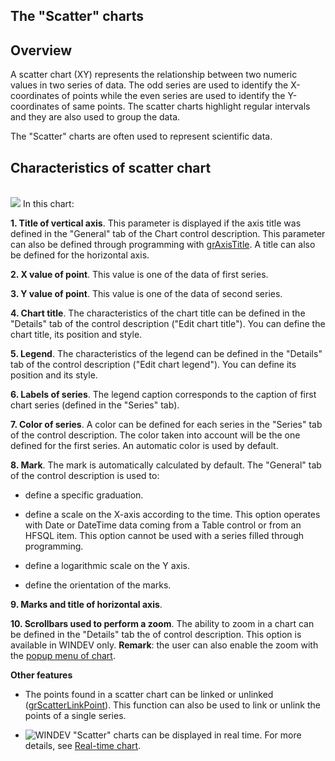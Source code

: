 


## The "Scatter" charts
			



<a name="NOTE1"></a>
<a name="NOTE1_1"></a>


## Overview
<a name="overview_ELTTEXTE000167"></a>
A scatter chart (XY) represents the relationship between two numeric values in two series of data. The odd series are used to identify the X-coordinates of points while the even series are used to identify the Y-coordinates of same points. The scatter charts highlight regular intervals and they are also used to group the data.

The "Scatter" charts are often used to represent scientific data.


<a name="NOTE2"></a>
<a name="NOTE2_1"></a>


## Characteristics of scatter chart
<a name="characteristics_scatter_chart_ELTTEXTE000191"></a><br>![](https://doc.pcsoft.fr/en-US/images/image.awp?langid=3&name=Gennuage.gif&type=thumb)
In this chart:

**1. Title of vertical axis**. 
This parameter is displayed if the axis title was defined in the "General" tab of the Chart control description. This parameter can also be defined through programming with [grAxisTitle](../WDLang3/3042057.md). A title can also be defined for the horizontal axis.

**2. X value of point**. 
This value is one of the data of first series.

**3. Y value of point**. 
This value is one of the data of second series.

**4. Chart title**. 
The characteristics of the chart title can be defined in the "Details" tab of the control description ("Edit chart title").
You can define the chart title, its position and style.

**5. Legend**. 
The characteristics of the legend can be defined in the "Details" tab of the control description ("Edit chart legend").
You can define its position and its style.

**6. Labels of series**. 
The legend caption corresponds to the caption of first chart series (defined in the "Series" tab).

**7. Color of series**. 
A color can be defined for each series in the "Series" tab of the control description. The color taken into account will be the one defined for the first series. An automatic color is used by default.

**8. Mark**. 
The mark is automatically calculated by default. The "General" tab of the control description is used to:

- define a specific graduation.

- define a scale on the X-axis according to the time. This option operates with Date or DateTime data coming from a Table control or from an HFSQL item. This option cannot be used with a series filled through programming.

- define a logarithmic scale on the Y axis.

- define the orientation of the marks.




**9. Marks and title of horizontal axis**.

**10. Scrollbars used to perform a zoom**. 
The ability to zoom in a chart can be defined in the "Details" tab the of control description. This option is available in WINDEV only.
**Remark**: the user can also enable the zoom with the [popup menu of chart](../WDChamp/1013007.md).

**Other features**

- The points found in a scatter chart can be linked or unlinked ([grScatterLinkPoint](../WDLang3/3042040.md)). 
	This function can also be used to link or unlink the points of a single series.

- ![WINDEV](https://doc.pcsoft.fr/ext/images/us/WD.png) "Scatter" charts can be displayed in real time. For more details, see [Real-time chart](../WDChamp/1000021037.md).





